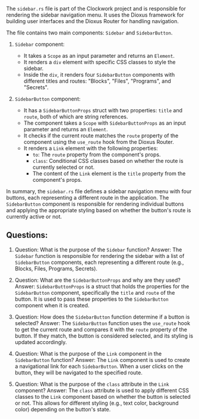 The `sidebar.rs` file is part of the Clockwork project and is responsible for rendering the sidebar navigation menu. It uses the Dioxus framework for building user interfaces and the Dioxus Router for handling navigation.

The file contains two main components: `Sidebar` and `SidebarButton`.

1. `Sidebar` component:

   - It takes a `Scope` as an input parameter and returns an `Element`.
   - It renders a `div` element with specific CSS classes to style the sidebar.
   - Inside the `div`, it renders four `SidebarButton` components with different titles and routes: "Blocks", "Files", "Programs", and "Secrets".

2. `SidebarButton` component:
   - It has a `SidebarButtonProps` struct with two properties: `title` and `route`, both of which are string references.
   - The component takes a `Scope` with `SidebarButtonProps` as an input parameter and returns an `Element`.
   - It checks if the current route matches the `route` property of the component using the `use_route` hook from the Dioxus Router.
   - It renders a `Link` element with the following properties:
     - `to`: The `route` property from the component's props.
     - `class`: Conditional CSS classes based on whether the route is currently selected or not.
     - The content of the `Link` element is the `title` property from the component's props.

In summary, the `sidebar.rs` file defines a sidebar navigation menu with four buttons, each representing a different route in the application. The `SidebarButton` component is responsible for rendering individual buttons and applying the appropriate styling based on whether the button's route is currently active or not.

## Questions:

1. Question: What is the purpose of the `Sidebar` function?
   Answer: The `Sidebar` function is responsible for rendering the sidebar with a list of `SidebarButton` components, each representing a different route (e.g., Blocks, Files, Programs, Secrets).

2. Question: What are the `SidebarButtonProps` and why are they used?
   Answer: `SidebarButtonProps` is a struct that holds the properties for the `SidebarButton` component, specifically the `title` and `route` of the button. It is used to pass these properties to the `SidebarButton` component when it is created.

3. Question: How does the `SidebarButton` function determine if a button is selected?
   Answer: The `SidebarButton` function uses the `use_route` hook to get the current route and compares it with the `route` property of the button. If they match, the button is considered selected, and its styling is updated accordingly.

4. Question: What is the purpose of the `Link` component in the `SidebarButton` function?
   Answer: The `Link` component is used to create a navigational link for each `SidebarButton`. When a user clicks on the button, they will be navigated to the specified route.

5. Question: What is the purpose of the `class` attribute in the `Link` component?
   Answer: The `class` attribute is used to apply different CSS classes to the `Link` component based on whether the button is selected or not. This allows for different styling (e.g., text color, background color) depending on the button's state.
